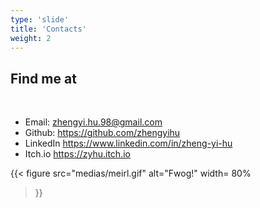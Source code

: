 ```yaml
---
type: 'slide'
title: 'Contacts'
weight: 2
---
```

## Find me at
<br/>
<ul role="presentation">
  <li><i class="icon email"></i> Email: <a href="mailto:zhengyi.hu.98@gmail.com">zhengyi.hu.98@gmail.com</a> </li>

  <li><i class="icon github"></i> Github: <a href="https://github.com/ZhengYiHu">https://github.com/zhengyihu</a> </li>

  <li><i class="icon linkedin"></i> LinkedIn <a href="https://www.linkedin.com/in/zheng-yi-hu/">https://www.linkedin.com/in/zheng-yi-hu</a> </li>

  <li><i class="icon githubsponsors"></i> Itch.io <a href="https://zyhu.itch.io/">https://zyhu.itch.io</a> </li>
</ul>

{{< figure 
src="medias/meirl.gif" 
alt="Fwog!"
width= 80%
>}}